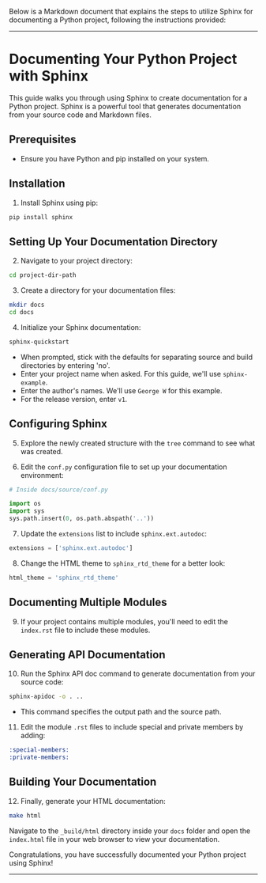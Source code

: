 Below is a Markdown document that explains the steps to utilize Sphinx for documenting a Python project, following the instructions provided:

---

# Documenting Your Python Project with Sphinx

This guide walks you through using Sphinx to create documentation for a Python project. Sphinx is a powerful tool that generates documentation from your source code and Markdown files.

## Prerequisites

- Ensure you have Python and pip installed on your system.

## Installation

1. Install Sphinx using pip:

```bash
pip install sphinx
```

## Setting Up Your Documentation Directory

2. Navigate to your project directory:

```bash
cd project-dir-path
```

3. Create a directory for your documentation files:

```bash
mkdir docs
cd docs
```

4. Initialize your Sphinx documentation:

```bash
sphinx-quickstart
```

- When prompted, stick with the defaults for separating source and build directories by entering 'no'.
- Enter your project name when asked. For this guide, we'll use `sphinx-example`.
- Enter the author's names. We'll use `George W` for this example.
- For the release version, enter `v1`.

## Configuring Sphinx

5. Explore the newly created structure with the `tree` command to see what was created.

6. Edit the `conf.py` configuration file to set up your documentation environment:

```python
# Inside docs/source/conf.py

import os
import sys
sys.path.insert(0, os.path.abspath('..'))
```

7. Update the `extensions` list to include `sphinx.ext.autodoc`:

```python
extensions = ['sphinx.ext.autodoc']
```

8. Change the HTML theme to `sphinx_rtd_theme` for a better look:

```python
html_theme = 'sphinx_rtd_theme'
```

## Documenting Multiple Modules

9. If your project contains multiple modules, you'll need to edit the `index.rst` file to include these modules.

## Generating API Documentation

10. Run the Sphinx API doc command to generate documentation from your source code:

```bash
sphinx-apidoc -o . ..
```

- This command specifies the output path and the source path.

11. Edit the module `.rst` files to include special and private members by adding:

```rst
:special-members:
:private-members:
```

## Building Your Documentation

12. Finally, generate your HTML documentation:

```bash
make html
```

Navigate to the `_build/html` directory inside your `docs` folder and open the `index.html` file in your web browser to view your documentation.

Congratulations, you have successfully documented your Python project using Sphinx!

---